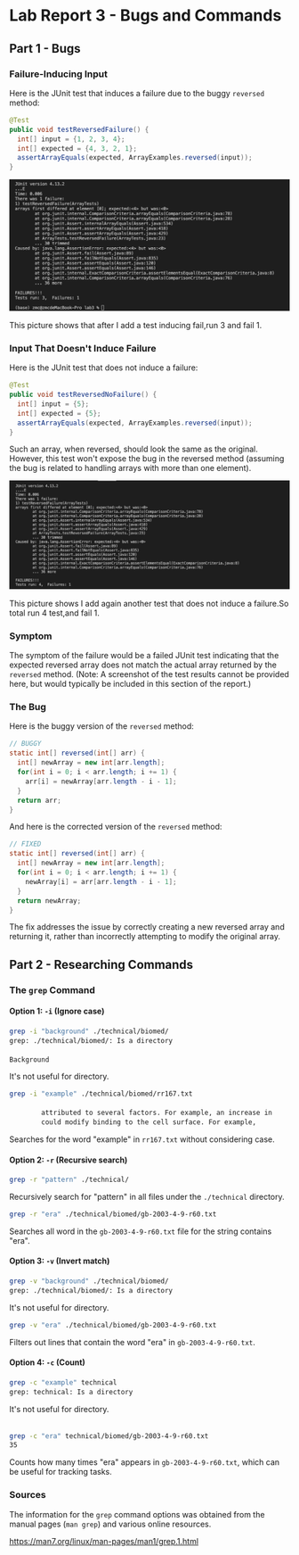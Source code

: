 # Lab Report 3 - Bugs and Commands

## Part 1 - Bugs

### Failure-Inducing Input

Here is the JUnit test that induces a failure due to the buggy `reversed` method:

```java
@Test
public void testReversedFailure() {
  int[] input = {1, 2, 3, 4};
  int[] expected = {4, 3, 2, 1};
  assertArrayEquals(expected, ArrayExamples.reversed(input));
}
```
![image](https://raw.githubusercontent.com/zmc0806/cse15L-lab-report3/main/test1.jpeg)

This picture shows that after I add a test inducing fail,run 3 and fail 1.

### Input That Doesn't Induce Failure

Here is the JUnit test that does not induce a failure:

```java
@Test
public void testReversedNoFailure() {
  int[] input = {5};
  int[] expected = {5};
  assertArrayEquals(expected, ArrayExamples.reversed(input));
}
```
Such an array, when reversed, should look the same as the original. However, this test won't expose the bug in the reversed method (assuming the bug is related to handling arrays with more than one element).

![image](https://raw.githubusercontent.com/zmc0806/cse15L-lab-report3/main/test2.jpeg)

This picture shows I add again another test that does not induce a failure.So total run 4 test,and fail 1.

### Symptom

The symptom of the failure would be a failed JUnit test indicating that the expected reversed array does not match the actual array returned by the `reversed` method. (Note: A screenshot of the test results cannot be provided here, but would typically be included in this section of the report.)

### The Bug

Here is the buggy version of the `reversed` method:

```java
// BUGGY
static int[] reversed(int[] arr) {
  int[] newArray = new int[arr.length];
  for(int i = 0; i < arr.length; i += 1) {
    arr[i] = newArray[arr.length - i - 1];
  }
  return arr;
}
```

And here is the corrected version of the `reversed` method:

```java
// FIXED
static int[] reversed(int[] arr) {
  int[] newArray = new int[arr.length];
  for(int i = 0; i < arr.length; i += 1) {
    newArray[i] = arr[arr.length - i - 1];
  }
  return newArray;
}
```

The fix addresses the issue by correctly creating a new reversed array and returning it, rather than incorrectly attempting to modify the original array.

## Part 2 - Researching Commands

### The `grep` Command

#### Option 1: `-i` (Ignore case)

```bash
grep -i "background" ./technical/biomed/
grep: ./technical/biomed/: Is a directory

Background
```

It's not useful for directory.

```bash
grep -i "example" ./technical/biomed/rr167.txt

        attributed to several factors. For example, an increase in
        could modify binding to the cell surface. For example,
```

Searches for the word "example" in `rr167.txt` without considering case.

#### Option 2: `-r` (Recursive search)

```bash
grep -r "pattern" ./technical/
```

Recursively search for "pattern" in all files under the `./technical` directory.

```bash
grep -r "era" ./technical/biomed/gb-2003-4-9-r60.txt
```

Searches all word in the `gb-2003-4-9-r60.txt` file for the string contains "era".

#### Option 3: `-v` (Invert match)

```bash
grep -v "background" ./technical/biomed/
grep: ./technical/biomed/: Is a directory
```

It's not useful for directory.

```bash
grep -v "era" ./technical/biomed/gb-2003-4-9-r60.txt
```

Filters out lines that contain the word "era" in `gb-2003-4-9-r60.txt`.

#### Option 4: `-c` (Count)

```bash
grep -c "example" technical
grep: technical: Is a directory
```

It's not useful for directory.

```bash

grep -c "era" technical/biomed/gb-2003-4-9-r60.txt
35
```

Counts how many times "era" appears in `gb-2003-4-9-r60.txt`, which can be useful for tracking tasks.

### Sources

The information for the `grep` command options was obtained from the manual pages (`man grep`) and various online resources. 

https://man7.org/linux/man-pages/man1/grep.1.html

